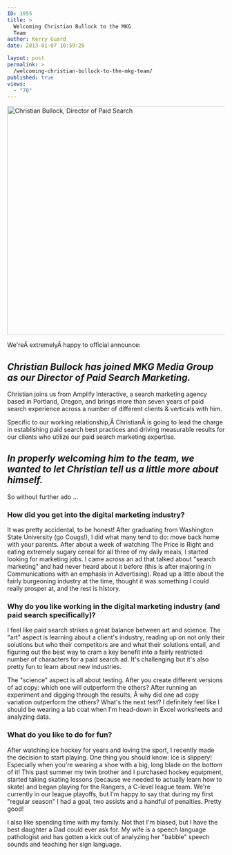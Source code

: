 ```yaml
---
ID: 1955
title: >
  Welcoming Christian Bullock to the MKG
  Team
author: Kerry Guard
date: 2013-01-07 10:59:20

layout: post
permalink: >
  /welcoming-christian-bullock-to-the-mkg-team/
published: true
views:
  - "70"
---
```

<img class="alignleft size-full wp-image-1956" alt="Christian Bullock, Director of Paid Search" src="http://mkgmediagroup.com/wp-content/uploads/2013/01/cb_woods_bw_hp.jpg" width="1440" height="530" />

We'reÂ extremelyÂ happy to official announce:
<h2><em>Christian Bullock has joined MKG Media Group as our Director of Paid Search Marketing.</em></h2>
Christian joins us from Amplify Interactive, a search marketing agency based in Portland, Oregon, and brings more than seven years of paid search experience across a number of different clients &amp; verticals with him.

Specific to our working relationship,Â ChristianÂ is going to lead the charge in establishing paid search best practices and driving measurable results for our clients who utilize our paid search marketing expertise.
<h2><em>In properly welcoming him to the team, we wanted to let Christian tell us a little more about himself.</em></h2>
So without further ado ...
<h3><strong>How did you get into the digital marketing industry?</strong></h3>
It was pretty accidental, to be honest! After graduating from Washington State University (go Cougs!), I did what many tend to do: move back home with your parents. After about a week of watching The Price is Right and eating extremely sugary cereal for all three of my daily meals, I started looking for marketing jobs. I came across an ad that talked about "search marketing" and had never heard about it before (this is after majoring in Communications with an emphasis in Advertising). Read up a little about the fairly burgeoning industry at the time, thought it was something I could really prosper at, and the rest is history.
<h3><strong>Why do you like working in the digital marketing industry (and paid search specifically)?</strong></h3>
I feel like paid search strikes a great balance between art and science. The "art" aspect is learning about a client's industry, reading up on not only their solutions but who their competitors are and what their solutions entail, and figuring out the best way to cram a key benefit into a fairly restricted number of characters for a paid search ad. It's challenging but it's also pretty fun to learn about new industries.

The "science" aspect is all about testing. After you create different versions of ad copy: which one will outperform the others? After running an experiment and digging through the results, Â why did one ad copy variation outperform the others? What's the next test? I definitely feel like I should be wearing a lab coat when I'm head-down in Excel worksheets and analyzing data.
<h3><strong>What do you like to do for fun?</strong></h3>
After watching ice hockey for years and loving the sport, I recently made the decision to start playing. One thing you should know: ice is slippery! Especially when you're wearing a shoe with a big, long blade on the bottom of it! This past summer my twin brother and I purchased hockey equipment, started taking skating lessons (because we needed to actually learn how to skate) and began playing for the Rangers, a C-level league team. We're currently in our league playoffs, but I'm happy to say that during my first "regular season" I had a goal, two assists and a handful of penalties. Pretty good!

I also like spending time with my family. Not that I'm biased, but I have the best daughter a Dad could ever ask for. My wife is a speech language pathologist and has gotten a kick out of analyzing her "babble" speech sounds and teaching her sign language.